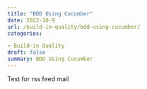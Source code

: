 ```yaml
---
title: "BDD Using Cucumber"
date: 2022-10-9
url: /build-in-quality/bdd-using-cucumber/
categories:

- Build-in Quality
draft: false
summary: BDD Using Cucumber
---
```


Test for rss feed mail